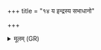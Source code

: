 +++
title = "१४ य इन्द्रस्य सभाधानो"

+++
<details><summary>मूलम् (GR)</summary>

य इन्द्रस्य सभाधानो  
यस्मिन् समितिम् आसते । +++(Bhatt. samatam)+++  
हिरण्यं यस्य पर्णानि  
तस्मा अश्वत्थ ते नमः ॥
</details>